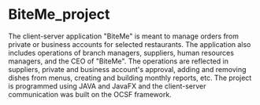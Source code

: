 # BiteMe_project
The client-server application "BiteMe" is meant to manage orders from private or business accounts for selected restaurants.
The application also includes operations of branch managers, suppliers, human resources managers, and the CEO of "BiteMe".
The operations are reflected in suppliers, private and business account's approval, adding and removing dishes from menus, creating and building monthly reports, etc.
The project is programmed using JAVA and JavaFX and the client-server communication was built on the OCSF framework.
